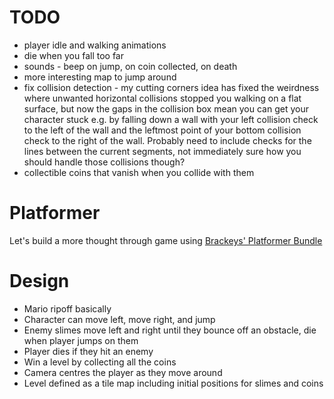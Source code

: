# TODO
- player idle and walking animations
- die when you fall too far
- sounds - beep on jump, on coin collected, on death
- more interesting map to jump around
- fix collision detection - my cutting corners idea has fixed the weirdness where unwanted horizontal collisions stopped you walking on a flat surface, but now the gaps in the collision box mean you can get your character stuck e.g. by falling down a wall with your left collision check to the left of the wall and the leftmost point of your bottom collision check to the right of the wall. Probably need to include checks for the lines between the current segments, not immediately sure how you should handle those collisions though?
- collectible coins that vanish when you collide with them

# Platformer
Let's build a more thought through game using [Brackeys' Platformer Bundle](https://brackeysgames.itch.io/brackeys-platformer-bundle)

# Design
- Mario ripoff basically
- Character can move left, move right, and jump
- Enemy slimes move left and right until they bounce off an obstacle, die when player jumps on them
- Player dies if they hit an enemy
- Win a level by collecting all the coins
- Camera centres the player as they move around
- Level defined as a tile map including initial positions for slimes and coins
